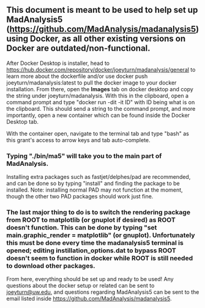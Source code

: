 ## This document is meant to be used to help set up MadAnalysis5 (https://github.com/MadAnalysis/madanalysis5) using Docker, as all other existing versions on Docker are outdated/non-functional.

After Docker Desktop is installer, head to https://hub.docker.com/repository/docker/joeyturn/madanalysis/general to learn more about the dockerfile and/or use docker push joeyturn/madanalysis:latest to pull the docker image to your docker installation. From there, open the <b>Images</b> tab on docker desktop and copy the string under joeyturn/madanalysis. With this in the clipboard, open a command prompt and type "docker run -dit -it ID" with ID being what is on the clipboard. This should send a string to the command prompt, and more importantly, open a new container which can be found inside the Docker Desktop tab.

With the container open, navigate to the terminal tab and type "bash" as this grant's access to arrow keys and tab auto-complete.

### Typing "./bin/ma5" will take you to the main part of MadAnalysis.

Installing extra packages such as fastjet/delphes/pad are recommended, and can be done so by typing "install" and finding the package to be installed. Note: installing normal PAD may not function at the moment, though the other two PAD packages should work just fine.

### The last major thing to do is to switch the rendering package from ROOT to matplotlib (or gnuplot if desired) as ROOT doesn't function. This can be done by typing "set main.graphic_render = matplotlib" (or gnuplot). Unfortunately this must be done every time the madanalysis5 terminal is opened; editing instillation_options.dat to bypass ROOT doesn't seem to function in docker while ROOT is still needed to download other packages.

From here, everything should be set up and ready to be used! Any questions about the docker setup or related can be sent to joeyturn@uw.edu, and questions regarding MadAnalysis5 can be sent to the email listed inside https://github.com/MadAnalysis/madanalysis5.
